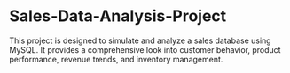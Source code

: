 # Sales-Data-Analysis-Project
This project is designed to simulate and analyze a sales database using MySQL. It provides a comprehensive look into customer behavior, product performance, revenue trends, and inventory management.
